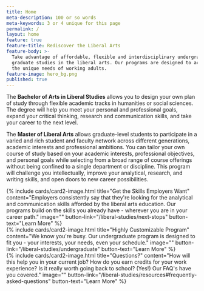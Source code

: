 ```yaml
---
title: Home
meta-description: 100 or so words
meta-keywords: 3 or 4 unique for this page
permalink: /
layout: home
feature: true
feature-title: Rediscover the Liberal Arts
feature-body: >-
  Take advantage of affordable, flexible and interdisciplinary undergraduate and
  graduate studies in the liberal arts. Our programs are designed to accommodate
  the unique needs of working adults.
feature-image: hero_bg.png
published: true
---
```

The **Bachelor of Arts in Liberal Studies** allows you to design your own plan of study through flexible academic tracks in humanities or social sciences. The degree will help you meet your personal and professional goals, expand your critical thinking, research and communication skills, and take your career to the next level. 

The **Master of Liberal Arts** allows graduate-level students to participate in a varied and rich student and faculty network across different generations, academic interests and professional ambitions. You can tailor your own course of study based on your academic interests, professional objectives, and personal goals while selecting from a broad range of course offerings without being confined to a single department or discipline. This program will challenge you intellectually, improve your analytical, research, and writing skills, and open doors to new career possibilities.

<div class="row row-wide">
  <div class="col m12 l4">{% include cards/card2-image.html 
    title="Get the Skills Employers Want" 
    content="Employers consistently say that they're looking for the analytical and communication skills afforded by the liberal arts education. Our programs build on the skills you already have - wherever you are in your career path." 
    image="" 
    button-link="/liberal-studies/next-stops" 
    button-text="Learn More" %}
  </div>
  <div class="row row-wide">
    <div class="col m12 l4">{% include cards/card2-image.html 
      title="Highly Customizable Program" 
      content="We know you're busy. Our undergraduate program is designed to fit you - your interests, your needs, even your schedule." 
      image="" 
      button-link="/liberal-studies/undergraduate" 
      button-text="Learn More" %}
    </div>
    <div class="row row-wide">
      <div class="col m12 l4">{% include cards/card2-image.html 
        title="Questions?" 
        content="How will this help you in your current job? How do you earn credits for your work experience? Is it really worth going back to school? (Yes!) Our FAQ's have you covered." 
        image="" 
        button-link="/liberal-studies/resources#frequently-asked-questions" 
        button-text="Learn More" %}
      </div>
</div>
